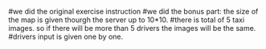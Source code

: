 #we did the original exercise instruction
#we did the bonus part: the size of the map is given thourgh the server up to 10*10.
#there is total of 5 taxi images. so if there will be more than 5 drivers the images will be the same.
#drivers input is given one by one.
